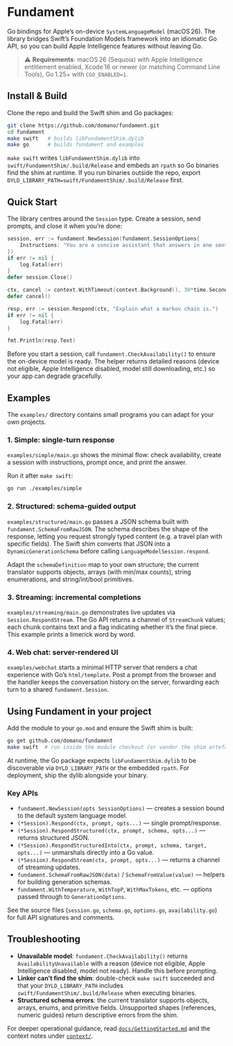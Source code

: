 # Fundament

Go bindings for Apple’s on-device `SystemLanguageModel` (macOS 26). The library bridges Swift’s Foundation Models framework into an idiomatic Go API, so you can build Apple Intelligence features without leaving Go.

> ⚠️ **Requirements**: macOS 26 (Sequoia) with Apple Intelligence entitlement enabled, Xcode 16 or newer (or matching Command Line Tools), Go 1.25+ with `CGO_ENABLED=1`.

## Install & Build

Clone the repo and build the Swift shim and Go packages:

```bash
git clone https://github.com/domano/fundament.git
cd fundament
make swift   # builds libFundamentShim.dylib
make go      # builds fundament and examples
```

`make swift` writes `libFundamentShim.dylib` into `swift/FundamentShim/.build/Release` and embeds an `rpath` so Go binaries find the shim at runtime. If you run binaries outside the repo, export `DYLD_LIBRARY_PATH=swift/FundamentShim/.build/Release` first.

## Quick Start

The library centres around the `Session` type. Create a session, send prompts, and close it when you’re done:

```go
session, err := fundament.NewSession(fundament.SessionOptions{
    Instructions: "You are a concise assistant that answers in one sentence.",
})
if err != nil {
    log.Fatal(err)
}
defer session.Close()

ctx, cancel := context.WithTimeout(context.Background(), 30*time.Second)
defer cancel()

resp, err := session.Respond(ctx, "Explain what a markov chain is.")
if err != nil {
    log.Fatal(err)
}

fmt.Println(resp.Text)
```

Before you start a session, call `fundament.CheckAvailability()` to ensure the on-device model is ready. The helper returns detailed reasons (device not eligible, Apple Intelligence disabled, model still downloading, etc.) so your app can degrade gracefully.

## Examples

The `examples/` directory contains small programs you can adapt for your own projects.

### 1. Simple: single-turn response

`examples/simple/main.go` shows the minimal flow: check availability, create a session with instructions, prompt once, and print the answer.

Run it after `make swift`:

```bash
go run ./examples/simple
```

### 2. Structured: schema-guided output

`examples/structured/main.go` passes a JSON schema built with `fundament.SchemaFromRawJSON`. The schema describes the shape of the response, letting you request strongly typed content (e.g. a travel plan with specific fields). The Swift shim converts that JSON into a `DynamicGenerationSchema` before calling `LanguageModelSession.respond`.

Adapt the `schemaDefinition` map to your own structure; the current translator supports objects, arrays (with min/max counts), string enumerations, and string/int/bool primitives.

### 3. Streaming: incremental completions

`examples/streaming/main.go` demonstrates live updates via `Session.RespondStream`. The Go API returns a channel of `StreamChunk` values; each chunk contains text and a flag indicating whether it’s the final piece. This example prints a limerick word by word.

### 4. Web chat: server-rendered UI

`examples/webchat` starts a minimal HTTP server that renders a chat experience with Go’s `html/template`. Post a prompt from the browser and the handler keeps the conversation history on the server, forwarding each turn to a shared `fundament.Session`.

## Using Fundament in your project

Add the module to your `go.mod` and ensure the Swift shim is built:

```bash
go get github.com/domano/fundament
make swift  # run inside the module checkout (or vendor the shim artefact)
```

At runtime, the Go package expects `libFundamentShim.dylib` to be discoverable via `DYLD_LIBRARY_PATH` or the embedded `rpath`. For deployment, ship the dylib alongside your binary.

### Key APIs

- `fundament.NewSession(opts SessionOptions)` — creates a session bound to the default system language model.
- `(*Session).Respond(ctx, prompt, opts...)` — single prompt/response.
- `(*Session).RespondStructured(ctx, prompt, schema, opts...)` — returns structured JSON.
- `(*Session).RespondStructuredInto(ctx, prompt, schema, target, opts...)` — unmarshals directly into a Go value.
- `(*Session).RespondStream(ctx, prompt, opts...)` — returns a channel of streaming updates.
- `fundament.SchemaFromRawJSON(data)` / `SchemaFromValue(value)` — helpers for building generation schemas.
- `fundament.WithTemperature`, `WithTopP`, `WithMaxTokens`, etc. — options passed through to `GenerationOptions`.

See the source files (`session.go`, `schema.go`, `options.go`, `availability.go`) for full API signatures and comments.

## Troubleshooting

- **Unavailable model**: `fundament.CheckAvailability()` returns `AvailabilityUnavailable` with a reason (device not eligible, Apple Intelligence disabled, model not ready). Handle this before prompting.
- **Linker can’t find the shim**: double-check `make swift` succeeded and that your `DYLD_LIBRARY_PATH` includes `swift/FundamentShim/.build/Release` when executing binaries.
- **Structured schema errors**: the current translator supports objects, arrays, enums, and primitive fields. Unsupported shapes (references, numeric guides) return descriptive errors from the shim.

For deeper operational guidance, read [`docs/GettingStarted.md`](docs/GettingStarted.md) and the context notes under [`context/`](context/README.md).
